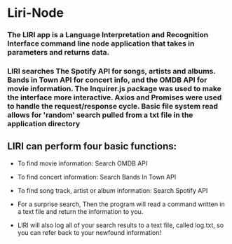 # Liri-Node
### The LIRI app is a Language Interpretation and Recognition Interface command line node application that takes in parameters and returns data.

### LIRI searches The Spotify API for songs, artists and albums. Bands in Town API for concert info, and the OMDB API for movie information. The Inquirer.js package was used to make the interface more interactive. Axios and Promises were used to handle the request/response cycle. Basic file system read allows for 'random' search pulled from a txt file in the application directory

## LIRI can perform four basic functions:

* To find movie information: Search OMDB API
* To find concert information: Search Bands In Town API
* To find song track, artist or album information: Search Spotify API 
* For a surprise search, Then the program will read a command written in a text file and return the information to you.

* LIRI will also log all of your search results to a text file, called log.txt, so you can refer back to your newfound information!


